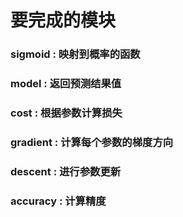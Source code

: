# 要完成的模块
### sigmoid : 映射到概率的函数
### model : 返回预测结果值
### cost : 根据参数计算损失
### gradient : 计算每个参数的梯度方向
### descent : 进行参数更新
### accuracy : 计算精度


